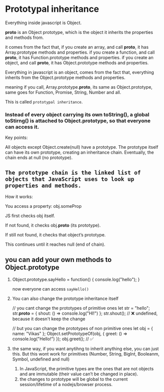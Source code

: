 # Prototypal inheritance

Everything inside javascript is Object.

__proto__ is an Object prototype, which is the object it inherits the properties and methods from.

it comes from the fact that, 
if you create an array, and call __proto__, it has Array.prototype methods and properties.
if you create a function, and call __proto__, it has Function.prototype methods and properties.
if you create an object, and call __proto__, it has Object.prototype methods and properties.

Everything in javascript is an object, comes from the fact that, everything inherits from the Object.prototype methods and properties.

meaning if you call,
Array.prototype.__proto__, its same as Object.prototype, same goes for Function, Promise, String, Number and all.

This is called `prototypal inheritance`.

### Instead of every object carrying its own toString(), a global toStirng() is attached to Object.prototype, so that everyone can access it.

Key points:

All objects except Object.create(null) have a prototype.
The prototype itself can have its own prototype, creating an inheritance chain.
Eventually, the chain ends at null (no prototype).


## `The prototype chain is the linked list of objects that JavaScript uses to look up properties and methods.`

How it works: 

You access a property: obj.someProp

JS first checks obj itself.

If not found, it checks obj.__proto__ (its prototype).

If still not found, it checks that object’s prototype.

This continues until it reaches null (end of chain).

## you can add your own methods to Object.prototype


1.
    Object.prototype.sayHello = function() {
        console.log("hello");
    }

    now everyone can access `sayHello()`

2.
    You can also change the prototype inheritance itself

    // you cant change the prototypes of primitive ones
    let str = "hello";
    str.__proto__ = { shout: () => console.log("HI!") };
    str.shout(); // ❌ undefined, because it doesn't keep the change

    // but you can change the prototypes of non primitive ones
    let obj = { name: "Vikas" };
    Object.setPrototypeOf(obj, { greet: () => console.log("Hello!") });
    obj.greet(); // ✅ 

3. the same way, if you want anytihng to inherit anything else, you can just this. But this wont work for primitives (Number, String, BigInt, Booleanm, Symbol, undefined and null)
   1. In JavaScript, the primitive types are the ones that are not objects and are immutable (their value can’t be changed in place).
   2. the changes to prototype will be global to the current session/lifetime of a nodejs/browser process.